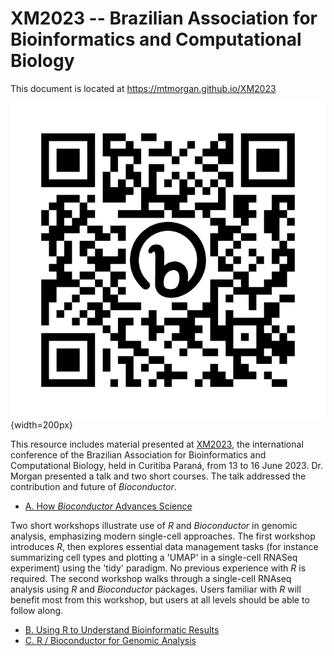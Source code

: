 # XM2023 -- Brazilian Association for Bioinformatics and Computational Biology

This document is located at https://mtmorgan.github.io/XM2023

![](man/figures/bit.ly_3p1SE4J.jpeg){width=200px}

This resource includes material presented at [XM2023][], the
international conference of the Brazilian Association for
Bioinformatics and Computational Biology, held in Curitiba Paraná,
from 13 to 16 June 2023. Dr. Morgan presented a talk and two short
courses. The talk addressed the contribution and future of
*Bioconductor*.

- [A. How *Bioconductor* Advances Science][A]

Two short workshops illustrate use of *R* and *Bioconductor* in
genomic analysis, emphasizing modern single-cell approaches.  The first workshop
introduces *R*, then explores essential data
management tasks (for instance summarizing cell types and plotting a
'UMAP' in a single-cell RNASeq experiment) using the 'tidy'
paradigm. No previous experience with *R* is required.  The second workshop
walks through a single-cell RNAseq analysis using *R* and
*Bioconductor* packages. Users familiar with *R* will benefit most
from this workshop, but users at all levels should be able to follow
along.

- [B. Using R to Understand Bioinformatic Results][B]
- [C. R / Bioconductor for Genomic Analysis][C]

[XM2023]: https://x-meeting.com/events/xm2023
[A]: articles/a_talk.html
[B]: articles/b_course_part_1.html
[C]: articles/c_course_part_2.html
